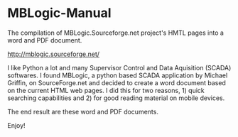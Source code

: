 MBLogic-Manual
==============

The compilation of MBLogic.Sourceforge.net project's HMTL pages into a word and PDF document.

  http://mblogic.sourceforge.net/
  
I like Python a lot and many Supervisor Control and Data Aquisition (SCADA) softwares.  I found MBLogic, a python based SCADA application by Michael Griffin, on SourceForge.net and decided to create a word document based on the current HTML web pages.  I did this for two reasons, 1) quick searching capabilities and 2) for good reading material on mobile devices.

The end result are these word and PDF documents.

Enjoy!
